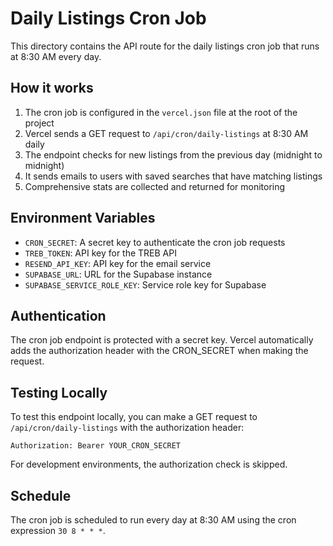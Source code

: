 # Daily Listings Cron Job

This directory contains the API route for the daily listings cron job that runs at 8:30 AM every day.

## How it works

1. The cron job is configured in the `vercel.json` file at the root of the project
2. Vercel sends a GET request to `/api/cron/daily-listings` at 8:30 AM daily
3. The endpoint checks for new listings from the previous day (midnight to midnight)
4. It sends emails to users with saved searches that have matching listings
5. Comprehensive stats are collected and returned for monitoring

## Environment Variables

- `CRON_SECRET`: A secret key to authenticate the cron job requests
- `TREB_TOKEN`: API key for the TREB API
- `RESEND_API_KEY`: API key for the email service
- `SUPABASE_URL`: URL for the Supabase instance
- `SUPABASE_SERVICE_ROLE_KEY`: Service role key for Supabase

## Authentication

The cron job endpoint is protected with a secret key. Vercel automatically adds the authorization header with the CRON_SECRET when making the request.

## Testing Locally

To test this endpoint locally, you can make a GET request to `/api/cron/daily-listings` with the authorization header:

```
Authorization: Bearer YOUR_CRON_SECRET
```

For development environments, the authorization check is skipped.

## Schedule

The cron job is scheduled to run every day at 8:30 AM using the cron expression `30 8 * * *`.
